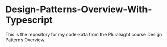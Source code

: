 # Design-Patterns-Overview-With-Typescript
This is the repository for my code-kata from the Pluralsight course Design Patterns Overview.
